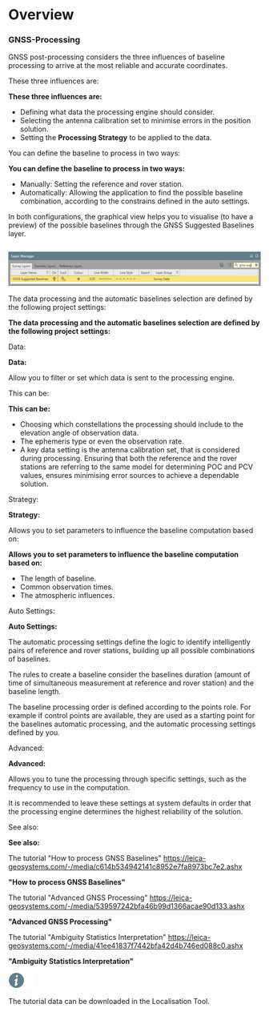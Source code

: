 # Overview

### GNSS-Processing

GNSS post-processing considers the three influences of baseline processing to arrive at the most reliable and accurate coordinates.

These three influences are:

**These three influences are:**

- Defining what data the processing engine should consider.
- Selecting the antenna calibration set to minimise errors in the position solution.
- Setting the **Processing Strategy** to be applied to the data.

You can define the baseline to process in two ways:

**You can define the baseline to process in two ways:**

- Manually: Setting the reference and rover station.
- Automatically: Allowing the application to find the possible baseline combination, according to the constrains defined in the auto settings.

In both configurations, the graphical view helps you to visualise (to have a preview) of the possible baselines through the GNSS Suggested Baselines layer.

|  |  |
| --- | --- |

![Image](graphics/00526103.jpg)

The data processing and the automatic baselines selection are defined by the following project settings:

**The data processing and the automatic baselines selection are defined by the following project settings:**

Data:

**Data:**

Allow you to filter or set which data is sent to the processing engine.

This can be:

**This can be:**

- Choosing which constellations the processing should include to the elevation angle of observation data.
- The ephemeris type or even the observation rate.
- A key data setting is the antenna calibration set, that is considered during processing. Ensuring that both the reference and the rover stations are referring to the same model for determining POC and PCV values, ensures minimising error sources to achieve a dependable solution.

Strategy:

**Strategy:**

Allows you to set parameters to influence the baseline computation based on:

**Allows you to set parameters to influence the baseline computation based on:**

- The length of baseline.
- Common observation times.
- The atmospheric influences.

Auto Settings:

**Auto Settings:**

The automatic processing settings define the logic to identify intelligently pairs of reference and rover stations, building up all possible combinations of baselines.

The rules to create a baseline consider the baselines duration (amount of time of simultaneous measurement at reference and rover station) and the baseline length.

The baseline processing order is defined according to the points role. For example if control points are available, they are used as a starting point for the baselines automatic processing, and the automatic processing settings defined by you.

Advanced:

**Advanced:**

Allows you to tune the processing through specific settings, such as the frequency to use in the computation.

It is recommended to leave these settings at system defaults in order that the processing engine determines the highest reliability of the solution.

See also:

**See also:**

The tutorial "How to process GNSS Baselines" https://leica-geosystems.com/-/media/c614b534942141c8952e7fa8973bc7e2.ashx

**"How to process GNSS Baselines"**

The tutorial "Advanced GNSS Processing" https://leica-geosystems.com/-/media/539597242bfa46b99d1366acae90d133.ashx

**"Advanced GNSS Processing"**

The tutorial "Ambiguity Statistics Interpretation" https://leica-geosystems.com/-/media/41ee41837f7442bfa42d4b746ed088c0.ashx

**"Ambiguity Statistics Interpretation"**

![Image](./data/icons/note.gif)

The tutorial data can be downloaded in the Localisation Tool.

